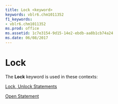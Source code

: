 ```yaml
---
title: Lock <keyword>
keywords: vblr6.chm1011352
f1_keywords:
- vblr6.chm1011352
ms.prod: office
ms.assetid: 1c7e3154-9d15-14e2-ebdb-aa8b1cb74a24
ms.date: 06/08/2017
---
```



# Lock <keyword>

The **Lock** keyword is used in these contexts:

[Lock, Unlock Statements](lock-unlock-statements.md)

[Open Statement](open-statement.md)


